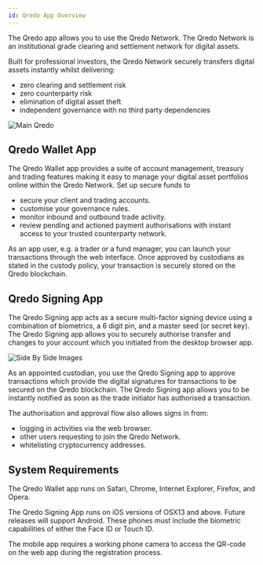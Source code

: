 ```yaml
---
id: Qredo App Overview
---
```


The Qredo app allows you to use the Qredo Network. The Qredo Network is an institutional grade clearing and settlement network for digital assets.

Built for professional investors, the Qredo Network securely transfers digital assets instantly whilst delivering:

*   zero clearing and settlement risk    
*   zero counterparty risk
*   elimination of digital asset theft    
*   independent governance with no third party dependencies    

![Main Qredo](/doc-images/QredoS.png)


Qredo Wallet App
-------------

The Qredo Wallet app provides a suite of account management, treasury and trading features making it easy to manage your digital asset portfolios online within the Qredo Network. Set up secure funds to
* secure your client and trading accounts.
* customise your governance rules.
* monitor inbound and outbound trade activity.
* review pending and actioned payment authorisations with instant access to your trusted counterparty network.

As an app user, e.g. a trader or a fund manager, you can launch your transactions through the web interface. Once approved by custodians as stated in the custody policy, your transaction is securely stored on the Qredo blockchain.

Qredo Signing App
----------------

The Qredo Signing app acts as a secure multi-factor signing device using a combination of biometrics, a 6 digit pin, and a master seed (or secret key). The Qredo Signing app allows you to securely authorise transfer and changes to your account which you initiated from the desktop browser app.

![Side By Side Images](/doc-images/page1design.png)

As an appointed custodian, you use the Qredo Signing app to approve transactions which provide the digital signatures for transactions to be secured on the Qredo blockchain.  The Qredo Signing app allows you to be instantly notified as soon as the trade initiator has authorised a transaction.

The authorisation and approval flow also allows signs in from:
* logging in activities via the web browser.
* other users requesting to join the Qredo Network.
* whitelisting cryptocurrency addresses.

System Requirements
-------------------

The Qredo Wallet app runs on Safari, Chrome, Internet Explorer, Firefox, and Opera.

The Qredo Signing App runs on iOS versions of OSX13 and above. Future releases will support Android. These phones must include the biometric capabilities of either the Face ID or Touch ID.

The mobile app requires a working phone camera to access the QR-code on the web app during the registration process.
